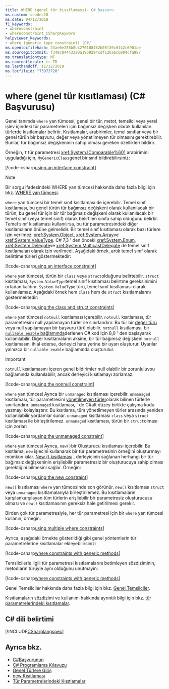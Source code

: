 ```yaml
---
title: WHERE (genel tür kısıtlaması)- C# başvuru
ms.custom: seodec18
ms.date: 04/12/2018
f1_keywords:
- whereconstraint
- whereconstraint_CSharpKeyword
helpviewer_keywords:
- where (generic type constraint) [C#]
ms.openlocfilehash: 24ae6e285b8b4270188462b05f39c6142c6901ae
ms.sourcegitcommit: f348c84443380a1959294cdf12babcb804cfa987
ms.translationtype: MT
ms.contentlocale: tr-TR
ms.lasthandoff: 11/12/2019
ms.locfileid: "73972720"
---
```

# <a name="where-generic-type-constraint-c-reference"></a>where (genel tür kısıtlaması) (C# Başvurusu)

Genel tanımda `where` yan tümcesi, genel bir tür, metot, temsilci veya yerel işlev içindeki tür parametreleri için bağımsız değişken olarak kullanılan türlerde kısıtlamalar belirtir. Kısıtlamalar, arabirimler, temel sınıflar veya bir genel türün bir başvuru, değer veya yönetilmeyen tür olmasını gerektirebilir. Bunlar, tür bağımsız değişkeninin sahip olması gereken özellikleri bildirir.

Örneğin, `T` tür parametresi <xref:System.IComparable%601> arabirimini uyguladığı için, `MyGenericClass`genel bir sınıf bildirebilirsiniz:

[!code-csharp[using an interface constraint](~/samples/snippets/csharp/keywords/GenericWhereConstraints.cs#1)]

> [!NOTE]
> Bir sorgu ifadesindeki WHERE yan tümcesi hakkında daha fazla bilgi için bkz. [WHERE yan tümcesi](where-clause.md).

`where` yan tümcesi bir temel sınıf kısıtlaması de içerebilir. Temel sınıf kısıtlaması, bu genel türün tür bağımsız değişkeni olarak kullanılacak bir türün, bu genel tür için bir tür bağımsız değişkeni olarak kullanılacak bir temel sınıf (veya temel sınıf) olarak belirtilen sınıfa sahip olduğunu belirtir. Temel sınıf kısıtlaması kullanılırsa, bu tür parametresindeki diğer kısıtlamaların önüne gelmelidir. Bir temel sınıf kısıtlaması olarak bazı türlere izin verilmez: <xref:System.Object>, <xref:System.Array>ve <xref:System.ValueType>. C# 7,3 ' den önceki <xref:System.Enum>, <xref:System.Delegate>ve <xref:System.MulticastDelegate> de temel sınıf kısıtlamaları olarak izin verilmedi. Aşağıdaki örnek, artık temel sınıf olarak belirtime türleri göstermektedir:

[!code-csharp[using an interface constraint](~/samples/snippets/csharp/keywords/GenericWhereConstraints.cs#2)]

`where` yan tümcesi, türün bir `class` veya `struct`olduğunu belirtebilir. `struct` kısıtlaması, `System.ValueType`temel sınıf kısıtlaması belirtme gereksinimini ortadan kaldırır. `System.ValueType` türü, temel sınıf kısıtlaması olarak kullanılamaz. Aşağıdaki örnek hem `class` hem de `struct` kısıtlamalarını göstermektedir:

[!code-csharp[using the class and struct constraints](~/samples/snippets/csharp/keywords/GenericWhereConstraints.cs#3)]

`where` yan tümcesi `notnull` kısıtlaması içerebilir. `notnull` kısıtlaması, tür parametresini null yapılamayan türler ile sınırlandırır. Bu tür bir [değer türü](struct.md) veya null yapılamayan bir başvuru türü olabilir. `notnull` kısıtlaması, bir [`nullable enable` bağlamında](../../nullable-references.md#nullable-contexts)derlenen C# kod için 8,0 ' den başlayarak kullanılabilir. Diğer kısıtlamaların aksine, bir tür bağımsız değişkeni `notnull` kısıtlamasını ihlal ederse, derleyici hata yerine bir uyarı oluşturur. Uyarılar yalnızca bir `nullable enable` bağlamında oluşturulur. 

> [!IMPORTANT]
> `notnull` kısıtlamasını içeren genel bildirimler null olabilir bir zorunluluvou bağlamında kullanılabilir, ancak derleyici kısıtlamayı zorlamaz.

[!code-csharp[using the nonnull constraint](~/samples/snippets/csharp/keywords/GenericWhereConstraints.cs#NotNull)]

`where` yan tümcesi Ayrıca bir `unmanaged` kısıtlaması içerebilir. `unmanaged` kısıtlaması, tür parametresini [yönetilmeyen türler](../builtin-types/unmanaged-types.md)olarak bilinen türlerle sınırlandırır. `unmanaged` kısıtlaması, ' de C#alt düzey birlikte çalışma kodu yazmayı kolaylaştırır. Bu kısıtlama, tüm yönetilmeyen türler arasında yeniden kullanılabilir yordamlar sunar. `unmanaged` kısıtlaması `class` veya `struct` kısıtlaması ile birleştirilemez. `unmanaged` kısıtlaması, türün bir `struct`olması için zorlar:

[!code-csharp[using the unmanaged constraint](~/samples/snippets/csharp/keywords/GenericWhereConstraints.cs#4)]

`where` yan tümcesi Ayrıca, `new()`bir Oluşturucu kısıtlaması içerebilir. Bu kısıtlama, `new` işlecini kullanarak bir tür parametresinin örneğini oluşturmayı mümkün kılar. [New () kısıtlaması](new-constraint.md) , derleyicinin sağlanan herhangi bir tür bağımsız değişkeninin erişilebilir parametresiz bir oluşturucuya sahip olması gerektiğini bilmesini sağlar. Örneğin:

[!code-csharp[using the new constraint](~/samples/snippets/csharp/keywords/GenericWhereConstraints.cs#5)]

`new()` kısıtlaması `where` yan tümcesinde son görünür. `new()` kısıtlaması `struct` veya `unmanaged` kısıtlamalarıyla birleştirilemez. Bu kısıtlamaların karşılankarşılayan tüm türlerin erişilebilir bir parametresiz oluşturucusu olması ve `new()` kısıtlamasının gereksiz hale getirilmesi gerekir.

Birden çok tür parametresiyle, her tür parametresi için bir `where` yan tümcesi kullanın, örneğin:

[!code-csharp[using multiple where constraints](~/samples/snippets/csharp/keywords/GenericWhereConstraints.cs#6)]

Ayrıca, aşağıdaki örnekte gösterildiği gibi genel yöntemlerin tür parametrelerine kısıtlamalar ekleyebilirsiniz:

[!code-csharp[where constraints with generic methods](~/samples/snippets/csharp/keywords/GenericWhereConstraints.cs#7)]

Temsilcilerle ilgili tür parametresi kısıtlamalarını betimleyen sözdiziminin, metodların türüyle aynı olduğunu unutmayın:

[!code-csharp[where constraints with generic methods](~/samples/snippets/csharp/keywords/GenericWhereConstraints.cs#8)]

Genel Temsilciler hakkında daha fazla bilgi için bkz. [Genel Temsilciler](../../programming-guide/generics/generic-delegates.md).

Kısıtlamaların sözdizimi ve kullanımı hakkında ayrıntılı bilgi için bkz. [tür parametrelerindeki kısıtlamalar](../../programming-guide/generics/constraints-on-type-parameters.md).

## <a name="c-language-specification"></a>C# dili belirtimi

 [!INCLUDE[CSharplangspec](~/includes/csharplangspec-md.md)]

## <a name="see-also"></a>Ayrıca bkz.

- [C#Başvurunun](../index.md)
- [C# Programlama Kılavuzu](../../programming-guide/index.md)
- [Genel Türlere Giriş](../../programming-guide/generics/index.md)
- [new Kısıtlaması](./new-constraint.md)
- [Tür Parametrelerindeki Kısıtlamalar](../../programming-guide/generics/constraints-on-type-parameters.md)

